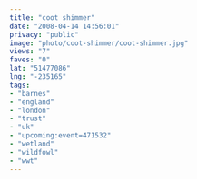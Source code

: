 ```yaml
---
title: "coot shimmer"
date: "2008-04-14 14:56:01"
privacy: "public"
image: "photo/coot-shimmer/coot-shimmer.jpg"
views: "7"
faves: "0"
lat: "51477086"
lng: "-235165"
tags:
- "barnes"
- "england"
- "london"
- "trust"
- "uk"
- "upcoming:event=471532"
- "wetland"
- "wildfowl"
- "wwt"
---
```


